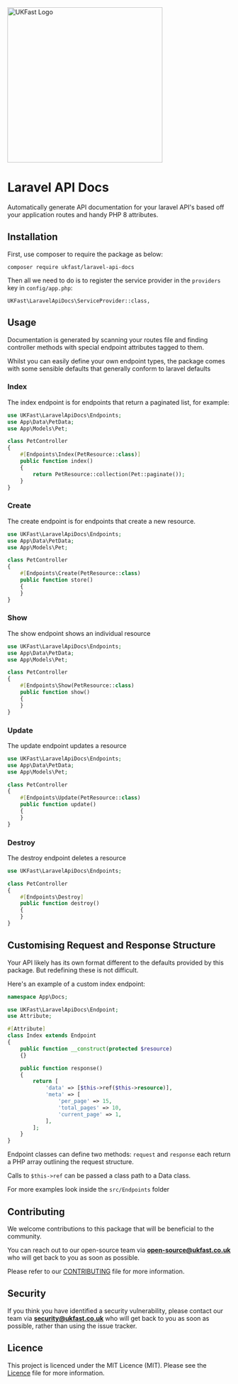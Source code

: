 <img src="https://images.ukfast.co.uk/logos/ukfast/441x126_transparent_strapline.png" alt="UKFast Logo" width="350px" height="auto" />

# Laravel API Docs

Automatically generate API documentation for your laravel API's based off your application routes and handy PHP 8 attributes.

## Installation

First, use composer to require the package as below:

```
composer require ukfast/laravel-api-docs
```

Then all we need to do is to register the service provider in the `providers` key in `config/app.php`:

```
UKFast\LaravelApiDocs\ServiceProvider::class,
```

## Usage

Documentation is generated by scanning your routes file and finding controller methods with special endpoint attributes tagged to them.

Whilst you can easily define your own endpoint types, the package comes with some sensible defaults that generally conform to laravel defaults

### Index

The index endpoint is for endpoints that return a paginated list, for example:

```php
use UKFast\LaravelApiDocs\Endpoints;
use App\Data\PetData;
use App\Models\Pet;

class PetController
{
    #[Endpoints\Index(PetResource::class)]
    public function index()
    {
        return PetResource::collection(Pet::paginate());
    }
}
```

### Create

The create endpoint is for endpoints that create a new resource.

```php
use UKFast\LaravelApiDocs\Endpoints;
use App\Data\PetData;
use App\Models\Pet;

class PetController
{
    #[Endpoints\Create(PetResource::class)
    public function store()
    {
    }
}
```

### Show

The show endpoint shows an individual resource

```php
use UKFast\LaravelApiDocs\Endpoints;
use App\Data\PetData;
use App\Models\Pet;

class PetController
{
    #[Endpoints\Show(PetResource::class)
    public function show()
    {
    }
}
```

### Update

The update endpoint updates a resource

```php
use UKFast\LaravelApiDocs\Endpoints;
use App\Data\PetData;
use App\Models\Pet;

class PetController
{
    #[Endpoints\Update(PetResource::class)
    public function update()
    {
    }
}
```

### Destroy

The destroy endpoint deletes a resource

```php
use UKFast\LaravelApiDocs\Endpoints;

class PetController
{
    #[Endpoints\Destroy]
    public function destroy()
    {
    }
}
```

## Customising Request and Response Structure

Your API likely has its own format different to the defaults provided by this package. But redefining these is not difficult.

Here's an example of a custom index endpoint:

```php
namespace App\Docs;

use UKFast\LaravelApiDocs\Endpoint;
use Attribute;

#[Attribute]
class Index extends Endpoint
{
    public function __construct(protected $resource)
    {}

    public function response()
    {
        return [
            'data' => [$this->ref($this->resource)],
            'meta' => [
                'per_page' => 15,
                'total_pages' => 10,
                'current_page' => 1,
            ],
        ];
    }
}
```

Endpoint classes can define two methods: `request` and `response` each return a PHP array outlining the request structure.

Calls to `$this->ref` can be passed a class path to a Data class.

For more examples look inside the `src/Endpoints` folder

## Contributing

We welcome contributions to this package that will be beneficial to the community.

You can reach out to our open-source team via **open-source@ukfast.co.uk** who will get back to you as soon as possible.

Please refer to our [CONTRIBUTING](CONTRIBUTING.md) file for more information.


## Security

If you think you have identified a security vulnerability, please contact our team via **security@ukfast.co.uk** who will get back to you as soon as possible, rather than using the issue tracker.


## Licence

This project is licenced under the MIT Licence (MIT). Please see the [Licence](LICENCE) file for more information.
